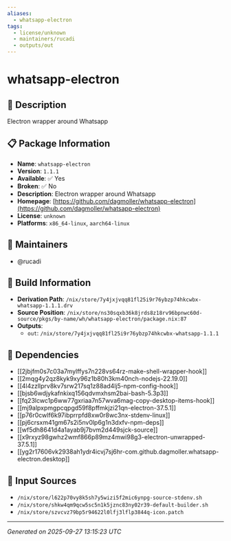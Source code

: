 ```yaml
---
aliases:
  - whatsapp-electron
tags:
  - license/unknown
  - maintainers/rucadi
  - outputs/out
---
```


# whatsapp-electron

## 📝 Description

Electron wrapper around Whatsapp

## 📋 Package Information

- **Name**: `whatsapp-electron`
- **Version**: `1.1.1`
- **Available**: ✅ Yes
- **Broken**: ✅ No
- **Description**: Electron wrapper around Whatsapp
- **Homepage**: [https://github.com/dagmoller/whatsapp-electron](https://github.com/dagmoller/whatsapp-electron)
- **License**: `unknown`
- **Platforms**: `x86_64-linux`, `aarch64-linux`
## 👥 Maintainers

- @rucadi


## 🔧 Build Information

- **Derivation Path**: `/nix/store/7y4jxjvqq81fl25i9r76ybzp74hkcwbx-whatsapp-1.1.1.drv`
- **Source Position**: `/nix/store/ns30sqxb36k8jrds8z18rv96bpnwc60d-source/pkgs/by-name/wh/whatsapp-electron/package.nix:87`
- **Outputs**:
  - `out`:  `/nix/store/7y4jxjvqq81fl25i9r76ybzp74hkcwbx-whatsapp-1.1.1`

## 🔗 Dependencies

- [[2jbjfm0s7c03a7mylffys7n228vs64rz-make-shell-wrapper-hook]]
- [[2mqg4y2qz8kyk9xy96z1b80h3km40nch-nodejs-22.19.0]]
- [[4l4zzllprv8kv7srw217sq1z88ad4lj5-npm-config-hook]]
- [[bjsb6wdjykafnkixq156qdvmxhsm2bai-bash-5.3p3]]
- [[fq23lcwc1p6ww77gxriaa7n57wva6mag-copy-desktop-items-hook]]
- [[mj9alpxpmgpcqpgd59f8pffmkjzi21qn-electron-37.5.1]]
- [[p76r0cwlf6k97ibprrpfd8xw0r8wc3nx-stdenv-linux]]
- [[pj6crsxm41gm67s2i5nv0lp6g1n3dxfv-npm-deps]]
- [[wf5dh8641d4a1ayab9j7bvm2d449sjck-source]]
- [[x9rxyz98gwhz2wmf866p89mz4mwi98g3-electron-unwrapped-37.5.1]]
- [[yg2r17606vk2938ah1ydr4icvj7sj6hr-com.github.dagmoller.whatsapp-electron.desktop]]

## 📁 Input Sources

- `/nix/store/l622p70vy8k5sh7y5wizi5f2mic6ynpg-source-stdenv.sh`
- `/nix/store/shkw4qm9qcw5sc5n1k5jznc83ny02r39-default-builder.sh`
- `/nix/store/szvcvz79bp5r94622l0lfj3lflp3844q-icon.patch`

---
*Generated on 2025-09-27 13:15:23 UTC*
